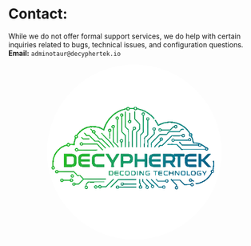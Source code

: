 Contact:
========
While we do not offer formal support services, we do help with certain inquiries related to bugs, technical issues, and configuration questions. 
**Email:** `adminotaur@decyphertek.io`

<p align="center">
    <a href="https://decyphertek.io/" target="_blank" title="Decyphertek.io">
        <img src="https://github.com/decyphertek-io/configs/raw/main/Logos/decyphertek-clear-logo-512x512.png" 
             alt="Decyphertek.io" 
             width="350" 
             height="350" 
             style="border-radius: 50%; object-fit: cover;">
    </a>
</p>
  
